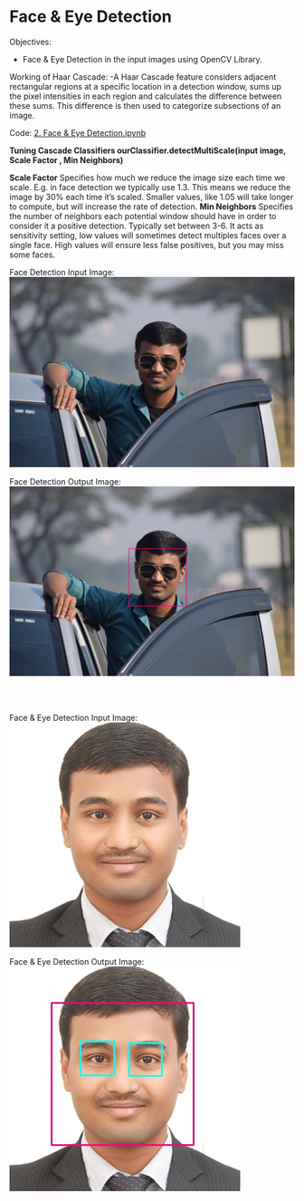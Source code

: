 # Face & Eye Detection

Objectives:
-  Face & Eye Detection in the input images using OpenCV Library.

Working of Haar Cascade:
-A Haar Cascade feature considers adjacent rectangular regions at a specific location in a detection window, sums up the pixel intensities in each region and calculates the difference between these sums. This difference is then used to categorize subsections of an image.

Code: [2. Face & Eye Detection.ipynb](https://github.com/Ashish-Gore/Object-Detection-using-OpenCV-Computer-Vision/blob/main/2.%20Face%20%26%20Eye%20Detection/2.%20Face%20%26%20Eye%20Detection.ipynb)

**Tuning Cascade Classifiers
ourClassifier.detectMultiScale(input image, Scale Factor , Min Neighbors)**

**Scale Factor** Specifies how much we reduce the image size each time we scale. E.g. in face detection we typically use 1.3. This means we reduce the image by 30% each time it’s scaled. Smaller values, like 1.05 will take longer to compute, but will increase the rate of detection.
**Min Neighbors** Specifies the number of neighbors each potential window should have in order to consider it a positive detection. Typically set between 3-6. It acts as sensitivity setting, low values will sometimes detect multiples faces over a single face. High values will ensure less false positives, but you may miss some faces.

Face Detection Input Image:<br>
![picture alt](https://github.com/Ashish-Gore/Object-Detection-using-OpenCV-Computer-Vision/blob/main/image_examples/input1_Ashish(1).jpg)

Face Detection Output Image:<br>
![picture alt](https://github.com/Ashish-Gore/Object-Detection-using-OpenCV-Computer-Vision/blob/main/2.%20Face%20%26%20Eye%20Detection/Ashish_face_output.jpg)

<br>
<br>

Face & Eye Detection Input Image:<br>
![picture alt](https://github.com/Ashish-Gore/Object-Detection-using-OpenCV-Computer-Vision/blob/main/image_examples/input_Ashish.jpg)

Face & Eye Detection Output Image:<br>
![picture alt](https://github.com/Ashish-Gore/Object-Detection-using-OpenCV-Computer-Vision/blob/main/2.%20Face%20%26%20Eye%20Detection/Ashish_face_and_eye_output.jpg)

